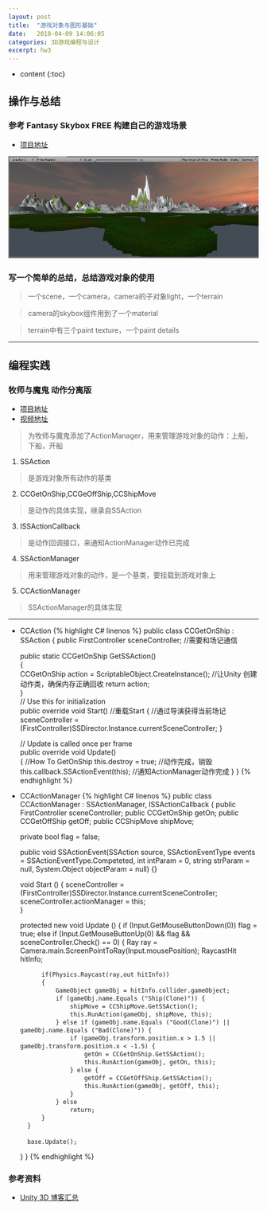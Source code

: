 ```yaml
---
layout: post
title:  "游戏对象与图形基础"
date:   2018-04-09 14:06:05
categories: 3D游戏编程与设计
excerpt: hw3
---
```


* content
{:toc}

## 操作与总结

### 参考 Fantasy Skybox FREE 构建自己的游戏场景

* [项目地址](https://github.com/Lyrix28/Lyrix28.github.io/tree/master/assets/UnityProject/hw3)

![Image text](https://raw.githubusercontent.com/Lyrix28/Lyrix28.github.io/master/assets/Pictures/FantasySkyboxFREE.png)

### 写一个简单的总结，总结游戏对象的使用

> 一个scene，一个camera，camera的子对象light，一个terrain

> camera的skybox组件用到了一个material

> terrain中有三个paint texture，一个paint details

---

## 编程实践

### 牧师与魔鬼 动作分离版
* [项目地址](https://github.com/Lyrix28/Lyrix28.github.io/tree/master/assets/UnityProject/hw3)
* [视频地址](https://github.com/Lyrix28/Lyrix28.github.io/blob/master/assets/Videos/hw3.mp4)

> 为牧师与魔鬼添加了ActionManager，用来管理游戏对象的动作：上船，下船，开船

1. SSAction
> 是游戏对象所有动作的基类
2. CCGetOnShip,CCGeOffShip,CCShipMove
> 是动作的具体实现，继承自SSAction
3. ISSActionCallback
> 是动作回调接口，来通知ActionManager动作已完成
4. SSActionManager
> 用来管理游戏对象的动作，是一个基类，要挂载到游戏对象上
5. CCActionManager
> SSActionManager的具体实现

---

* CCAction
{% highlight C# linenos %}
public class CCGetOnShip : SSAction
{
	public FirstController sceneController; //需要和场记通信

	public static CCGetOnShip GetSSAction()  
	{  
		CCGetOnShip action = ScriptableObject.CreateInstance<CCGetOnShip>(); //让Unity 创建动作类，确保内存正确回收
		return action;  
	}  
	// Use this for initialization  
	public override void Start() //重载Start
	{  //通过导演获得当前场记
		sceneController = (FirstController)SSDirector.Instance.currentSceneController; 
	}  

	// Update is called once per frame  
	public override void Update()  
	{
        //How To GetOnShip
		this.destroy = true; //动作完成，销毁
		this.callback.SSActionEvent(this); //通知ActionManager动作完成
	}
}
{% endhighlight %}

* CCActionManager
{% highlight C# linenos %}
public class CCActionManager : SSActionManager, ISSActionCallback
{
	public FirstController sceneController;
	public CCGetOnShip getOn;
	public CCGetOffShip getOff;
	public CCShipMove shipMove;

	private bool flag = false;

	public void SSActionEvent(SSAction source,
		SSActionEventType events = SSActionEventType.Competeted,
		int intParam = 0,
		string strParam = null,
		System.Object objectParam = null) {}

	void Start () {
		sceneController = (FirstController)SSDirector.Instance.currentSceneController;
		sceneController.actionManager = this;  
	}  

	protected new void Update () {
		if (Input.GetMouseButtonDown(0))
			flag = true;
		else if (Input.GetMouseButtonUp(0) && flag && sceneController.Check() == 0) {
			Ray ray = Camera.main.ScreenPointToRay(Input.mousePosition);
			RaycastHit hitInfo;

			if(Physics.Raycast(ray,out hitInfo))
			{
				GameObject gameObj = hitInfo.collider.gameObject;
				if (gameObj.name.Equals ("Ship(Clone)")) {
					shipMove = CCShipMove.GetSSAction();  
					this.RunAction(gameObj, shipMove, this);  
				} else if (gameObj.name.Equals ("Good(Clone)") || gameObj.name.Equals ("Bad(Clone)")) {
					if (gameObj.transform.position.x > 1.5 || gameObj.transform.position.x < -1.5) {
						getOn = CCGetOnShip.GetSSAction();
						this.RunAction(gameObj, getOn, this);
					} else {
						getOff = CCGetOffShip.GetSSAction();
						this.RunAction(gameObj, getOff, this);
					}
				} else
					return;
			}  
		}

		base.Update();  
	}
}
{% endhighlight %}

### 参考资料
* [Unity 3D 博客汇总](https://blog.csdn.net/pmlpml/article/details/72236930)